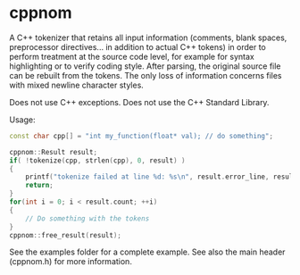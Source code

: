 # cppnom
A C++ tokenizer that retains all input information (comments, blank spaces, preprocessor directives... in addition to actual C++ tokens) in order to perform treatment at the source code level, for example for syntax highlighting or to verify coding style. After parsing, the original source file can be rebuilt from the tokens. The only loss of information concerns files with mixed newline character styles.

Does not use C++ exceptions. Does not use the C++ Standard Library.

Usage:
``` c++
const char cpp[] = "int my_function(float* val); // do something";

cppnom::Result result;
if( !tokenize(cpp, strlen(cpp), 0, result) )
{
	printf("tokenize failed at line %d: %s\n", result.error_line, result.error);
	return;
}
for(int i = 0; i < result.count; ++i)
{
	// Do something with the tokens
}
cppnom::free_result(result);

```
See the examples folder for a complete example. See also the main header (cppnom.h) for more information.